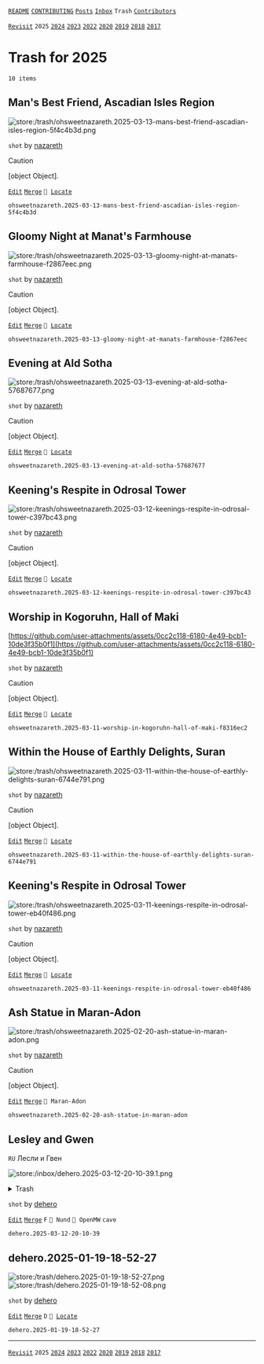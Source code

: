[`README`](../../README.md) [`CONTRIBUTING`](../../CONTRIBUTING.md) [`Posts`](../posts/index.md) [`Inbox`](../inbox/index.md) `Trash` [`Contributors`](../contributors.md)

[`Revisit`](revisit.md) `2025` [`2024`](2024.md) [`2023`](2023.md) [`2022`](2022.md) [`2020`](2020.md) [`2019`](2019.md) [`2018`](2018.md) [`2017`](2017.md)

# Trash for 2025

`10 items`

## <span id="ohsweetnazareth.2025-03-13-mans-best-friend-ascadian-isles-region-5f4c4b3d">Man&#39;s Best Friend, Ascadian Isles Region</span>

![store:/trash/ohsweetnazareth.2025-03-13-mans-best-friend-ascadian-isles-region-5f4c4b3d.png](../../assets/previews/trash/ohsweetnazareth.2025-03-13-mans-best-friend-ascadian-isles-region-5f4c4b3d.avif "ohsweetnazareth.2025-03-13-mans-best-friend-ascadian-isles-region-5f4c4b3d")

`shot` by [nazareth](../contributors.md#ohsweetnazareth)

> [!CAUTION]
> [object Object].

[`Edit`](https://github.com/dehero/mwscr/issues/new?labels=post-editing&amp;template=post-editing.yml&amp;title=ohsweetnazareth.2025-03-13-mans-best-friend-ascadian-isles-region-5f4c4b3d&amp;postContent=store%3A%2Ftrash%2Fohsweetnazareth.2025-03-13-mans-best-friend-ascadian-isles-region-5f4c4b3d.png&amp;postTitle=Man%27s+Best+Friend%2C+Ascadian+Isles+Region&amp;postTitleRu=&amp;postAuthor=ohsweetnazareth&amp;postType=shot&amp;postEngine=&amp;postAddon=&amp;postTags=&amp;postLocation=&amp;postMark=&amp;postViolation=no-anti-aliasing&amp;postTrash=&amp;postRequest=) [`Merge`](https://github.com/dehero/mwscr/issues/new?labels=post-merging&amp;template=post-merging.yml&amp;title=ohsweetnazareth.2025-03-13-mans-best-friend-ascadian-isles-region-5f4c4b3d&amp;mergeWithIds=) <code>📍 [Locate](https://github.com/dehero/mwscr/issues/new?labels=post-location&template=post-location.yml&title=ohsweetnazareth.2025-03-13-mans-best-friend-ascadian-isles-region-5f4c4b3d&postLocation=)</code>

```
ohsweetnazareth.2025-03-13-mans-best-friend-ascadian-isles-region-5f4c4b3d
```

## <span id="ohsweetnazareth.2025-03-13-gloomy-night-at-manats-farmhouse-f2867eec">Gloomy Night at Manat&#39;s Farmhouse</span>

![store:/trash/ohsweetnazareth.2025-03-13-gloomy-night-at-manats-farmhouse-f2867eec.png](../../assets/previews/trash/ohsweetnazareth.2025-03-13-gloomy-night-at-manats-farmhouse-f2867eec.avif "ohsweetnazareth.2025-03-13-gloomy-night-at-manats-farmhouse-f2867eec")

`shot` by [nazareth](../contributors.md#ohsweetnazareth)

> [!CAUTION]
> [object Object].

[`Edit`](https://github.com/dehero/mwscr/issues/new?labels=post-editing&amp;template=post-editing.yml&amp;title=ohsweetnazareth.2025-03-13-gloomy-night-at-manats-farmhouse-f2867eec&amp;postContent=store%3A%2Ftrash%2Fohsweetnazareth.2025-03-13-gloomy-night-at-manats-farmhouse-f2867eec.png&amp;postTitle=Gloomy+Night+at+Manat%27s+Farmhouse&amp;postTitleRu=&amp;postAuthor=ohsweetnazareth&amp;postType=shot&amp;postEngine=&amp;postAddon=&amp;postTags=&amp;postLocation=&amp;postMark=&amp;postViolation=no-anti-aliasing&amp;postTrash=&amp;postRequest=) [`Merge`](https://github.com/dehero/mwscr/issues/new?labels=post-merging&amp;template=post-merging.yml&amp;title=ohsweetnazareth.2025-03-13-gloomy-night-at-manats-farmhouse-f2867eec&amp;mergeWithIds=) <code>📍 [Locate](https://github.com/dehero/mwscr/issues/new?labels=post-location&template=post-location.yml&title=ohsweetnazareth.2025-03-13-gloomy-night-at-manats-farmhouse-f2867eec&postLocation=)</code>

```
ohsweetnazareth.2025-03-13-gloomy-night-at-manats-farmhouse-f2867eec
```

## <span id="ohsweetnazareth.2025-03-13-evening-at-ald-sotha-57687677">Evening at Ald Sotha</span>

![store:/trash/ohsweetnazareth.2025-03-13-evening-at-ald-sotha-57687677.png](../../assets/previews/trash/ohsweetnazareth.2025-03-13-evening-at-ald-sotha-57687677.avif "ohsweetnazareth.2025-03-13-evening-at-ald-sotha-57687677")

`shot` by [nazareth](../contributors.md#ohsweetnazareth)

> [!CAUTION]
> [object Object].

[`Edit`](https://github.com/dehero/mwscr/issues/new?labels=post-editing&amp;template=post-editing.yml&amp;title=ohsweetnazareth.2025-03-13-evening-at-ald-sotha-57687677&amp;postContent=store%3A%2Ftrash%2Fohsweetnazareth.2025-03-13-evening-at-ald-sotha-57687677.png&amp;postTitle=Evening+at+Ald+Sotha&amp;postTitleRu=&amp;postAuthor=ohsweetnazareth&amp;postType=shot&amp;postEngine=&amp;postAddon=&amp;postTags=&amp;postLocation=&amp;postMark=&amp;postViolation=no-anti-aliasing&amp;postTrash=&amp;postRequest=) [`Merge`](https://github.com/dehero/mwscr/issues/new?labels=post-merging&amp;template=post-merging.yml&amp;title=ohsweetnazareth.2025-03-13-evening-at-ald-sotha-57687677&amp;mergeWithIds=) <code>📍 [Locate](https://github.com/dehero/mwscr/issues/new?labels=post-location&template=post-location.yml&title=ohsweetnazareth.2025-03-13-evening-at-ald-sotha-57687677&postLocation=)</code>

```
ohsweetnazareth.2025-03-13-evening-at-ald-sotha-57687677
```

## <span id="ohsweetnazareth.2025-03-12-keenings-respite-in-odrosal-tower-c397bc43">Keening&#39;s Respite in Odrosal Tower</span>

![store:/trash/ohsweetnazareth.2025-03-12-keenings-respite-in-odrosal-tower-c397bc43.png](../../assets/previews/trash/ohsweetnazareth.2025-03-12-keenings-respite-in-odrosal-tower-c397bc43.avif "ohsweetnazareth.2025-03-12-keenings-respite-in-odrosal-tower-c397bc43")

`shot` by [nazareth](../contributors.md#ohsweetnazareth)

> [!CAUTION]
> [object Object].

[`Edit`](https://github.com/dehero/mwscr/issues/new?labels=post-editing&amp;template=post-editing.yml&amp;title=ohsweetnazareth.2025-03-12-keenings-respite-in-odrosal-tower-c397bc43&amp;postContent=store%3A%2Ftrash%2Fohsweetnazareth.2025-03-12-keenings-respite-in-odrosal-tower-c397bc43.png&amp;postTitle=Keening%27s+Respite+in+Odrosal+Tower&amp;postTitleRu=&amp;postAuthor=ohsweetnazareth&amp;postType=shot&amp;postEngine=&amp;postAddon=&amp;postTags=&amp;postLocation=&amp;postMark=&amp;postViolation=no-anti-aliasing&amp;postTrash=&amp;postRequest=) [`Merge`](https://github.com/dehero/mwscr/issues/new?labels=post-merging&amp;template=post-merging.yml&amp;title=ohsweetnazareth.2025-03-12-keenings-respite-in-odrosal-tower-c397bc43&amp;mergeWithIds=) <code>📍 [Locate](https://github.com/dehero/mwscr/issues/new?labels=post-location&template=post-location.yml&title=ohsweetnazareth.2025-03-12-keenings-respite-in-odrosal-tower-c397bc43&postLocation=)</code>

```
ohsweetnazareth.2025-03-12-keenings-respite-in-odrosal-tower-c397bc43
```

## <span id="ohsweetnazareth.2025-03-11-worship-in-kogoruhn-hall-of-maki-f8316ec2">Worship in Kogoruhn, Hall of Maki</span>

[https://github.com/user-attachments/assets/0cc2c118-6180-4e49-bcb1-10de3f35b0f1](https://github.com/user-attachments/assets/0cc2c118-6180-4e49-bcb1-10de3f35b0f1)

`shot` by [nazareth](../contributors.md#ohsweetnazareth)

> [!CAUTION]
> [object Object].

[`Edit`](https://github.com/dehero/mwscr/issues/new?labels=post-editing&amp;template=post-editing.yml&amp;title=ohsweetnazareth.2025-03-11-worship-in-kogoruhn-hall-of-maki-f8316ec2&amp;postContent=https%3A%2F%2Fgithub.com%2Fuser-attachments%2Fassets%2F0cc2c118-6180-4e49-bcb1-10de3f35b0f1&amp;postTitle=Worship+in+Kogoruhn%2C+Hall+of+Maki&amp;postTitleRu=&amp;postAuthor=ohsweetnazareth&amp;postType=shot&amp;postEngine=&amp;postAddon=&amp;postTags=&amp;postLocation=&amp;postMark=&amp;postViolation=unsupported-resource&amp;postTrash=&amp;postRequest=) [`Merge`](https://github.com/dehero/mwscr/issues/new?labels=post-merging&amp;template=post-merging.yml&amp;title=ohsweetnazareth.2025-03-11-worship-in-kogoruhn-hall-of-maki-f8316ec2&amp;mergeWithIds=) <code>📍 [Locate](https://github.com/dehero/mwscr/issues/new?labels=post-location&template=post-location.yml&title=ohsweetnazareth.2025-03-11-worship-in-kogoruhn-hall-of-maki-f8316ec2&postLocation=)</code>

```
ohsweetnazareth.2025-03-11-worship-in-kogoruhn-hall-of-maki-f8316ec2
```

## <span id="ohsweetnazareth.2025-03-11-within-the-house-of-earthly-delights-suran-6744e791">Within the House of Earthly Delights, Suran</span>

![store:/trash/ohsweetnazareth.2025-03-11-within-the-house-of-earthly-delights-suran-6744e791.png](../../assets/previews/trash/ohsweetnazareth.2025-03-11-within-the-house-of-earthly-delights-suran-6744e791.avif "ohsweetnazareth.2025-03-11-within-the-house-of-earthly-delights-suran-6744e791")

`shot` by [nazareth](../contributors.md#ohsweetnazareth)

> [!CAUTION]
> [object Object].

[`Edit`](https://github.com/dehero/mwscr/issues/new?labels=post-editing&amp;template=post-editing.yml&amp;title=ohsweetnazareth.2025-03-11-within-the-house-of-earthly-delights-suran-6744e791&amp;postContent=store%3A%2Ftrash%2Fohsweetnazareth.2025-03-11-within-the-house-of-earthly-delights-suran-6744e791.png&amp;postTitle=Within+the+House+of+Earthly+Delights%2C+Suran&amp;postTitleRu=&amp;postAuthor=ohsweetnazareth&amp;postType=shot&amp;postEngine=&amp;postAddon=&amp;postTags=&amp;postLocation=&amp;postMark=&amp;postViolation=no-anti-aliasing&amp;postTrash=&amp;postRequest=) [`Merge`](https://github.com/dehero/mwscr/issues/new?labels=post-merging&amp;template=post-merging.yml&amp;title=ohsweetnazareth.2025-03-11-within-the-house-of-earthly-delights-suran-6744e791&amp;mergeWithIds=) <code>📍 [Locate](https://github.com/dehero/mwscr/issues/new?labels=post-location&template=post-location.yml&title=ohsweetnazareth.2025-03-11-within-the-house-of-earthly-delights-suran-6744e791&postLocation=)</code>

```
ohsweetnazareth.2025-03-11-within-the-house-of-earthly-delights-suran-6744e791
```

## <span id="ohsweetnazareth.2025-03-11-keenings-respite-in-odrosal-tower-eb40f486">Keening&#39;s Respite in Odrosal Tower</span>

![store:/trash/ohsweetnazareth.2025-03-11-keenings-respite-in-odrosal-tower-eb40f486.png](../../assets/previews/trash/ohsweetnazareth.2025-03-11-keenings-respite-in-odrosal-tower-eb40f486.avif "ohsweetnazareth.2025-03-11-keenings-respite-in-odrosal-tower-eb40f486")

`shot` by [nazareth](../contributors.md#ohsweetnazareth)

> [!CAUTION]
> [object Object].

[`Edit`](https://github.com/dehero/mwscr/issues/new?labels=post-editing&amp;template=post-editing.yml&amp;title=ohsweetnazareth.2025-03-11-keenings-respite-in-odrosal-tower-eb40f486&amp;postContent=store%3A%2Ftrash%2Fohsweetnazareth.2025-03-11-keenings-respite-in-odrosal-tower-eb40f486.png&amp;postTitle=Keening%27s+Respite+in+Odrosal+Tower&amp;postTitleRu=&amp;postAuthor=ohsweetnazareth&amp;postType=shot&amp;postEngine=&amp;postAddon=&amp;postTags=&amp;postLocation=&amp;postMark=&amp;postViolation=no-anti-aliasing&amp;postTrash=&amp;postRequest=) [`Merge`](https://github.com/dehero/mwscr/issues/new?labels=post-merging&amp;template=post-merging.yml&amp;title=ohsweetnazareth.2025-03-11-keenings-respite-in-odrosal-tower-eb40f486&amp;mergeWithIds=) <code>📍 [Locate](https://github.com/dehero/mwscr/issues/new?labels=post-location&template=post-location.yml&title=ohsweetnazareth.2025-03-11-keenings-respite-in-odrosal-tower-eb40f486&postLocation=)</code>

```
ohsweetnazareth.2025-03-11-keenings-respite-in-odrosal-tower-eb40f486
```

## <span id="ohsweetnazareth.2025-02-20-ash-statue-in-maran-adon">Ash Statue in Maran-Adon</span>

![store:/trash/ohsweetnazareth.2025-02-20-ash-statue-in-maran-adon.png](../../assets/previews/trash/ohsweetnazareth.2025-02-20-ash-statue-in-maran-adon.avif "ohsweetnazareth.2025-02-20-ash-statue-in-maran-adon")

`shot` by [nazareth](../contributors.md#ohsweetnazareth)

> [!CAUTION]
> [object Object].

[`Edit`](https://github.com/dehero/mwscr/issues/new?labels=post-editing&amp;template=post-editing.yml&amp;title=ohsweetnazareth.2025-02-20-ash-statue-in-maran-adon&amp;postContent=store%3A%2Ftrash%2Fohsweetnazareth.2025-02-20-ash-statue-in-maran-adon.png&amp;postTitle=Ash+Statue+in+Maran-Adon&amp;postTitleRu=&amp;postAuthor=ohsweetnazareth&amp;postType=shot&amp;postEngine=&amp;postAddon=&amp;postTags=&amp;postLocation=Maran-Adon&amp;postMark=&amp;postViolation=no-anti-aliasing&amp;postTrash=&amp;postRequest=) [`Merge`](https://github.com/dehero/mwscr/issues/new?labels=post-merging&amp;template=post-merging.yml&amp;title=ohsweetnazareth.2025-02-20-ash-statue-in-maran-adon&amp;mergeWithIds=) `📍 Maran-Adon`

```
ohsweetnazareth.2025-02-20-ash-statue-in-maran-adon
```

## <span id="dehero.2025-03-12-20-10-39">Lesley and Gwen</span>

`RU` Лесли и Гвен

![store:/inbox/dehero.2025-03-12-20-10-39.1.png](../../assets/previews/inbox/dehero.2025-03-12-20-10-39.1.avif "dehero.2025-03-12-20-10-39.1")

<details>
<summary>Trash</summary>

![store:/inbox/dehero.2025-03-12-20-10-39.png](../../assets/previews/inbox/dehero.2025-03-12-20-10-39.avif "dehero.2025-03-12-20-10-39")
</details>

`shot` by [dehero](../contributors.md#dehero)

[`Edit`](https://github.com/dehero/mwscr/issues/new?labels=post-editing&amp;template=post-editing.yml&amp;title=dehero.2025-03-12-20-10-39&amp;postContent=store%3A%2Finbox%2Fdehero.2025-03-12-20-10-39.1.png&amp;postTitle=Lesley+and+Gwen&amp;postTitleRu=%D0%9B%D0%B5%D1%81%D0%BB%D0%B8+%D0%B8+%D0%93%D0%B2%D0%B5%D0%BD&amp;postAuthor=dehero&amp;postType=shot&amp;postEngine=OpenMW&amp;postAddon=&amp;postTags=cave&amp;postLocation=Nund&amp;postMark=F&amp;postViolation=&amp;postTrash=store%3A%2Finbox%2Fdehero.2025-03-12-20-10-39.png&amp;postRequest=) [`Merge`](https://github.com/dehero/mwscr/issues/new?labels=post-merging&amp;template=post-merging.yml&amp;title=dehero.2025-03-12-20-10-39&amp;mergeWithIds=) `F` `📍 Nund` `🚀 OpenMW` `cave`

```
dehero.2025-03-12-20-10-39
```

## <span id="dehero.2025-01-19-18-52-27">dehero.2025-01-19-18-52-27</span>

![store:/trash/dehero.2025-01-19-18-52-27.png](../../assets/previews/trash/dehero.2025-01-19-18-52-27.avif "dehero.2025-01-19-18-52-27")
![store:/trash/dehero.2025-01-19-18-52-08.png](../../assets/previews/trash/dehero.2025-01-19-18-52-08.avif "dehero.2025-01-19-18-52-08")

`shot` by [dehero](../contributors.md#dehero)

[`Edit`](https://github.com/dehero/mwscr/issues/new?labels=post-editing&amp;template=post-editing.yml&amp;title=dehero.2025-01-19-18-52-27&amp;postContent=store%3A%2Ftrash%2Fdehero.2025-01-19-18-52-27.png%0Astore%3A%2Ftrash%2Fdehero.2025-01-19-18-52-08.png&amp;postTitle=&amp;postTitleRu=&amp;postAuthor=dehero&amp;postType=shot&amp;postEngine=&amp;postAddon=&amp;postTags=&amp;postLocation=&amp;postMark=D&amp;postViolation=&amp;postTrash=&amp;postRequest=) [`Merge`](https://github.com/dehero/mwscr/issues/new?labels=post-merging&amp;template=post-merging.yml&amp;title=dehero.2025-01-19-18-52-27&amp;mergeWithIds=) `D` <code>📍 [Locate](https://github.com/dehero/mwscr/issues/new?labels=post-location&template=post-location.yml&title=dehero.2025-01-19-18-52-27&postLocation=)</code>

```
dehero.2025-01-19-18-52-27
```

---

[`Revisit`](revisit.md) `2025` [`2024`](2024.md) [`2023`](2023.md) [`2022`](2022.md) [`2020`](2020.md) [`2019`](2019.md) [`2018`](2018.md) [`2017`](2017.md)
